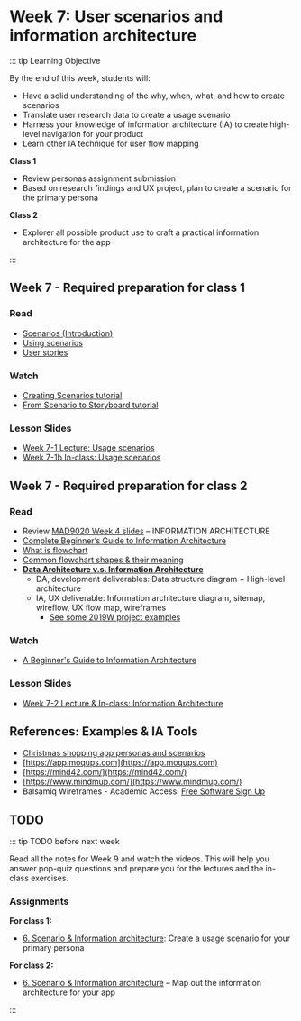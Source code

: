 # Week 7: User scenarios and information architecture  

::: tip Learning Objective

By the end of this week, students will:

- Have a solid understanding of the why, when, what, and how to create scenarios
- Translate user research data to create a usage scenario
- Harness your knowledge of information architecture (IA) to create high-level navigation for your product
- Learn other IA technique for user flow mapping

**Class 1** 
- Review personas assignment submission
- Based on research findings and UX project, plan to create a scenario for the primary persona

**Class 2** 
- Explorer all possible product use to craft a practical information architecture for the app

:::

## Week 7 - Required preparation for class 1

### Read
- [Scenarios (Introduction)](https://www.usability.gov/how-to-and-tools/methods/scenarios.html)
- [Using scenarios](https://uxthink.wordpress.com/2010/11/30/using_scenarios/)
- [User stories](https://blog.easyagile.com/how-to-write-good-user-stories-in-agile-software-development-d4b25356b604)


### Watch
- [Creating Scenarios tutorial](https://www.linkedin.com/learning/ux-design-5-creating-scenarios-and-storyboards-2/prerequisites-for-scenario-creation?u=2199673)
- [From Scenario to Storyboard tutorial](https://www.linkedin.com/learning/ux-design-5-creating-scenarios-and-storyboards-2/from-scenario-to-storyboard?u=2199673)


### Lesson Slides

- [Week 7-1 Lecture: Usage scenarios](https://drive.google.com/file/d/1xlWadnf8lFqgODybXoH6iUzK-DWB9Wdd/view?usp=sharing)
- [Week 7-1b In-class: Usage scenarios](https://drive.google.com/file/d/1CSWmN_erXjromXOreWqAiUN2Ngq8rwGv/view?usp=sharing)


## Week 7 - Required preparation for class 2

### Read

- Review [MAD9020 Week 4 slides](https://drive.google.com/drive/folders/10NKQiCrXfsCbgcqM-RBrD-dckCa3FbI-?usp=sharing) – INFORMATION ARCHITECTURE
- [Complete Beginner’s Guide to Information Architecture](http://www.uxbooth.com/articles/complete-beginners-guide-to-information-architecture/)
- [What is flowchart](https://asq.org/quality-resources/flowchart)
- [Common flowchart shapes & their meaning](https://creately.com/diagram-type/objects/flowchart)
- [**Data Architecture v.s. Information Architecture**](https://www.dataversity.net/data-architecture-and-information-architecture-whats-the-difference/)
  - DA, development deliverables: Data structure diagram + High-level architecture
  - IA, UX deliverable: Information architecture diagram, sitemap, wireflow, UX flow map, wireframes
    - [See some 2019W project examples](https://drive.google.com/drive/folders/1xugwyKikXrvu3kjFK5P1Is5ktURegYny)


### Watch 

- [A Beginner's Guide to Information Architecture](https://www.youtube.com/watch?v=Ij4WquJaRTc)


### Lesson Slides

- [Week 7-2 Lecture & In-class: Information Architecture](https://drive.google.com/file/d/1X0U5cPu5576VvGvq7kqnWxA-kw1Crftz/view?usp=sharing)


## References: Examples & IA Tools

- [Christmas shopping app personas and scenarios](https://drive.google.com/file/d/1k5qqkMd2G6f65lTeSQmS53RPxAF-4Fmr/view?usp=sharing)
- [https://app.moqups.com](https://app.moqups.com)
- [https://mind42.com/](https://mind42.com/)
- [https://www.mindmup.com/](https://www.mindmup.com/)
- Balsamiq Wireframes - Academic Access: [Free Software Sign Up](https://brightspace.algonquincollege.com/d2l/le/content/366500/Home)


## TODO

::: tip TODO before next week

Read all the notes for Week 9 and watch the videos. This will help you answer pop-quiz questions and prepare you for the lectures and the in-class exercises.

### Assignments

**For class 1:** 
- [6. Scenario & Information architecture](../../assignments/assg6.md): Create a usage scenario for your primary persona

**For class 2:** 
- [6. Scenario & Information architecture](../../assignments/assg6.md) – Map out the information architecture for your app

:::
